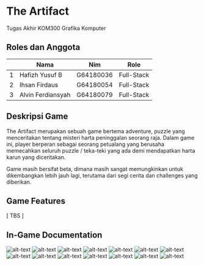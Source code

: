 # The Artifact
Tugas Akhir KOM300 Grafika Komputer

## Roles dan Anggota
<table>
    <thead>
        <tr>
            <th></th>
            <th>Nama</th>
            <th>Nim</th>
            <th>Role</th>
        </tr>
    </thead>
    <tbody>
        <tr>
            <td>1</td>
            <td>Hafizh Yusuf B</td>
            <td>G64180036</td>
            <td>Full-Stack</td>
        </tr>
        <tr>
            <td>2</td>
            <td>Ihsan Firdaus</td>
            <td>G64180054</td>
            <td>Full-Stack</td>
        </tr>
        <tr>
            <td>3</td>
            <td>Alvin Ferdiansyah</td>
            <td>G64180079</td>
            <td>Full-Stack</td>
        </tr>
    </tbody>
</table>

## Deskripsi Game
The Artifact merupakan sebuah game bertema adventure, puzzle yang menceritakan tentang misteri harta peninggalan seorang raja. Dalam game ini, player berperan sebagai seorang petualang yang berusaha memecahkan seluruh puzzle / teka-teki yang ada demi mendapatkan harta karun yang diceritakan.

Game masih bersifat beta, dimana masih sangat memungkinkan untuk dikembangkan lebih jauh lagi, terutama dari segi cerita dan challenges yang diberikan.

## Game Features
[ TBS ]

## In-Game Documentation
![alt-text](Document/Altar.png)
![alt-text](Document/Contributor.png)
![alt-text](Document/Developer.png)
![alt-text](Document/Epilog.png)
![alt-text](Document/Intruksi.png)
![alt-text](Document/Kuburan.png)
![alt-text](Document/Menu.png)
![alt-text](Document/Monumen.png)
![alt-text](Document/Pause.png)
![alt-text](Document/Prolog1.png)
![alt-text](Document/Prolog2.png)
![alt-text](Document/Rumah.png)
![alt-text](Document/Solve-Puzzle.png)
![alt-text](Document/Thanks.png)
